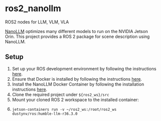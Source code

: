 # ros2_nanollm
ROS2 nodes for LLM, VLM, VLA

[NanoLLM](https://github.com/dusty-nv/NanoLLM/tree/main) optimizes many different models to run on the NVIDIA Jetson Orin. This project provides a ROS 2 package for scene description using NanoLLM. 


## Setup 

1. Set up your ROS development environment by following the instructions [here](https://docs.ros.org/en/humble/Installation.html).
2. Ensure that Docker is installed by following the instructions [here](https://docs.docker.com/engine/install/).
3. Install the NanoLLM Docker Container by following the installation instructions [here](https://dusty-nv.github.io/NanoLLM/install.html).
4. Clone the required project under ```${ros2_ws}/src```
5. Mount your cloned ROS 2 workspace to the installed container:
6. ```
   jetson-containers run -v ~/ros2_ws:/root/ros2_ws dustynv/ros:humble-llm-r36.3.0
   ```
